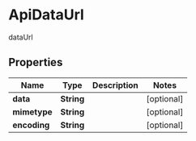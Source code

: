 

# ApiDataUrl

dataUrl

## Properties

| Name | Type | Description | Notes |
|------------ | ------------- | ------------- | -------------|
|**data** | **String** |  |  [optional] |
|**mimetype** | **String** |  |  [optional] |
|**encoding** | **String** |  |  [optional] |



